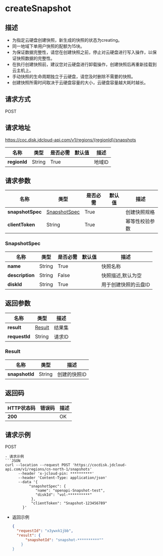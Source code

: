 # createSnapshot


## 描述
-   为指定云硬盘创建快照，新生成的快照的状态为creating。
-   同一地域下单用户快照的配额为15块。
-   为保证数据完整性，请您在创建快照之前，停止对云硬盘进行写入操作，以保证快照数据的完整性。
-   在执行创建快照前，建议您对云硬盘进行卸载操作，创建快照后再重新挂载到云主机上。
-   手动快照的生命周期独立于云硬盘，请您及时删除不需要的快照。
-   创建快照所需时间取决于云硬盘容量的大小，云硬盘容量越大耗时越长。


## 请求方式
POST

## 请求地址
https://coc.disk.jdcloud-api.com/v1/regions/{regionId}/snapshots

|名称|类型|是否必需|默认值|描述|
|---|---|---|---|---|
|**regionId**|String|True| |地域ID|

## 请求参数
|名称|类型|是否必需|默认值|描述|
|---|---|---|---|---|
|**snapshotSpec**|[SnapshotSpec](createSnapshot#SnapshotSpec)|True| |创建快照规格|
|**clientToken**|String|True| |幂等性校验参数|

### <div id="SnapshotSpec">SnapshotSpec</div>
|名称|类型|是否必需|默认值|描述|
|---|---|---|---|---|
|**name**|String|True| |快照名称|
|**description**|String|False| |快照描述,默认为空|
|**diskId**|String|True| |用于创建快照的云盘ID|

## 返回参数
|名称|类型|描述|
|---|---|---|
|**result**|[Result](createSnapshot#Result)|结果集|
|**requestId**|String|请求ID|

### <div id="Result">Result</div>
|名称|类型|描述|
|---|---|---|
|**snapshotId**|String|创建的快照ID|

## 返回码
|HTTP状态码|错误码|描述|
|---|---|---|
|**200**||OK|

## 请求示例
POST
```
- 请求示例
```JSON
curl --location --request POST 'https://cocdisk.jdcloud-api.com/v1/regions/cn-north-1/snapshots' 
      --header 'x-jcloud-pin: **********' 
      --header 'Content-Type: application/json' 
      --data '{
           "snapshotSpec": {
              "name": "openapi-Snapshot-test",
              "diskId": "vol-**********"
            },
            "clientToken": "Snapshot-123456789"
        }'   
```
- 返回示例
  ```JSON
  {
    "requestId": "x3ywxk1jbb",
    "result": {
        "snapshotId": "snapshot-**********""
      }
  }
```

```

